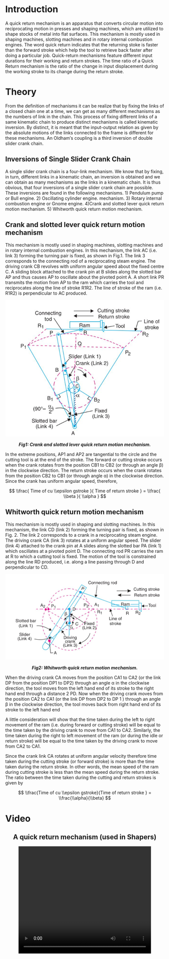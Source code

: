 # Introduction
A quick return mechanism is an apparatus that converts circular motion into reciprocating motion in presses and shaping machines, which are utilized to shape stocks of metal into flat surfaces. This mechanism is mostly used in shaping machines, slotting machines and in rotary internal combustion engines. The word quick return indicates that the returning stoke is faster than the forward stroke which help the tool to retrieve back faster after doing a particular job. Quick-return mechanisms feature different input durations for their working and return strokes. The time ratio of a Quick Return mechanism is the ratio of the change in input displacement during the working stroke to its change during the return stroke.

# Theory
From the definition of mechanisms it can be realize that by fixing the links of a closed chain one at a time, we can get as many different mechanisms as the numbers of link in the chain. This process of fixing different links of a same kinematic chain to produce distinct mechanisms is called kinematic inversion. By distinct, it is meant that the input-output relation as given by the absolute motions of the links connected to the frame is different for these mechanisms. An Oldham′s coupling is a third inversion of double slider crank chain.

## Inversions of Single Slider Crank Chain

A single slider crank chain is a four-link mechanism. We know that by fixing, in turn, different links in a kinematic chain, an inversion is obtained and we can obtain as many mechanisms as the links in a kinematic chain. It is thus obvious, that four inversions of a single slider crank chain are possible. These inversions are found in the following mechanisms. 1) Pendulum pump or Bull engine. 2) Oscillating cylinder engine. mechanism. 3) Rotary internal combustion engine or Gnome engine. 4)Crank and slotted lever quick return motion mechanism. 5) Whitworth quick return motion mechanism.

## Crank and slotted lever quick return motion mechanism

This mechanism is mostly used in shaping machines, slotting machines and in rotary internal combustion engines. In this mechanism, the link AC (i.e. link 3) forming the turning pair is fixed, as shown in Fig.1. The link 3 corresponds to the connecting rod of a reciprocating steam engine. The driving crank CB revolves with uniform angular speed about the fixed centre C. A sliding block attached to the crank pin at B slides along the slotted bar AP and thus causes AP to oscillate about the pivoted point A. A short link PR transmits the motion from AP to the ram which carries the tool and reciprocates along the line of stroke R1R2. The line of stroke of the ram (i.e. R1R2) is perpendicular to AC produced.


<center>
<img src="./images/Inv_dbl_SC.jpg">

***Fig1: Crank and slotted lever quick return motion mechanism.***
</center>



In the extreme positions, AP1 and AP2 are tangential to the circle and the cutting tool is at the end of the stroke. The forward or cutting stroke occurs when the crank rotates from the position CB1 to CB2 (or through an angle β) in the clockwise direction. The return stroke occurs when the crank rotates from the position CB2 to CB1 (or through angle α) in the clockwise direction. Since the crank has uniform angular speed, therefore,


$$ \\frac{ Time of cu \\epsilon gstroke }{ Time of return stroke } = \\frac{ \\beta }{ \\alpha } $$

## Whitworth quick return motion mechanism

This mechanism is mostly used in shaping and slotting machines. In this mechanism, the link CD (link 2) forming the turning pair is fixed, as shown in Fig. 2. The link 2 corresponds to a crank in a reciprocating steam engine. The driving crank CA (link 3) rotates at a uniform angular speed. The slider (link 4) attached to the crank pin at A slides along the slotted bar PA (link 1) which oscillates at a pivoted point D. The connecting rod PR carries the ram at R to which a cutting tool is fixed. The motion of the tool is constrained along the line RD produced, i.e. along a line passing through D and perpendicular to CD.


<center>
<img src="./images/oldham_coupling.jpg">

***Fig2: Whitworth quick return motion mechanism.***
</center>



When the driving crank CA moves from the position CA1 to CA2 (or the link DP from the position DP1 to DP2) through an angle α in the clockwise direction, the tool moves from the left hand end of its stroke to the right hand end through a distance 2 PD. Now when the driving crank moves from the position CA2 to CA1 (or the link DP from DP2 to DP 1 ) through an angle β in the clockwise direction, the tool moves back from right hand end of its stroke to the left hand end

A little consideration will show that the time taken during the left to right movement of the ram (i.e. during forward or cutting stroke) will be equal to the time taken by the driving crank to move from CA1 to CA2. Similarly, the time taken during the right to left movement of the ram (or during the idle or return stroke) will be equal to the time taken by the driving crank to move from CA2 to CA1.

Since the crank link CA rotates at uniform angular velocity therefore time taken during the cutting stroke (or forward stroke) is more than the time taken during the return stroke. In other words, the mean speed of the ram during cutting stroke is less than the mean speed during the return stroke. The ratio between the time taken during the cutting and return strokes is given by


$$ \\frac{Time of cu \\epsilon gstroke}{Time of return stroke   } = \\frac{\\alpha}{\\beta} $$

# Video

<center>

## A quick return mechanism (used in Shapers)

<video width="420" height="340" controls=""><source src="./vid16/part7.mp4" type="video/mp4"></video>

</center>

<script id="MathJax-script" async src="https://cdn.jsdelivr.net/npm/mathjax@3/es5/tex-mml-chtml.js"></script>